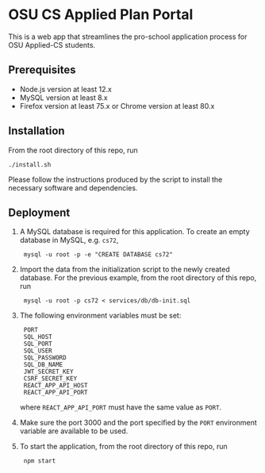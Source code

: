 # OSU CS Applied Plan Portal

This is a web app that streamlines the pro-school application process for OSU Applied-CS students.

## Prerequisites

- Node.js version at least 12.x
- MySQL version at least 8.x
- Firefox version at least 75.x or Chrome version at least 80.x

## Installation

From the root directory of this repo, run

    ./install.sh

Please follow the instructions produced by the script to install the necessary software and dependencies.

## Deployment

1. A MySQL database is required for this application. To create an empty database in MySQL, e.g. `cs72`,

        mysql -u root -p -e "CREATE DATABASE cs72"

2. Import the data from the initialization script to the newly created database. For the previous example, from the root directory of this repo, run

        mysql -u root -p cs72 < services/db/db-init.sql

3. The following environment variables must be set:

        PORT
        SQL_HOST
        SQL_PORT
        SQL_USER
        SQL_PASSWORD
        SQL_DB_NAME
        JWT_SECRET_KEY
        CSRF_SECRET_KEY
        REACT_APP_API_HOST
        REACT_APP_API_PORT

    where `REACT_APP_API_PORT` must have the same value as `PORT`.

4. Make sure the port 3000 and the port specified by the `PORT` environment variable are available to be used.

5. To start the application, from the root directory of this repo, run

        npm start

